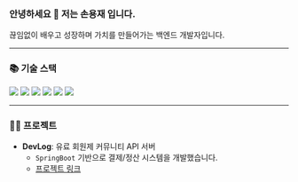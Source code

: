 ### 안녕하세요 👋 저는 손용재 입니다.

끊임없이 배우고 성장하며 가치를 만들어가는 백엔드 개발자입니다.

---

### 📚 기술 스택

<p>
  <img src="https://img.shields.io/badge/Java-007396?style=for-the-badge&logo=Java&logoColor=white">
  <img src="https://img.shields.io/badge/SpringBoot-6DB33F?style=for-the-badge&logo=Spring-Boot&logoColor=white">
  <img src="https://img.shields.io/badge/MySQL-4479A1?style=for-the-badge&logo=MySQL&logoColor=white">
  <img src="https://img.shields.io/badge/AWS-232F3E?style=for-the-badge&logo=Amazon-AWS&logoColor=white">
  <img src="https://img.shields.io/badge/Docker-2496ED?style=for-the-badge&logo=Docker&logoColor=white">
  <img src="https://img.shields.io/badge/Linux-FCC624?style=for-the-badge&logo=Linux&logoColor=black">
</p>

---

### 👨‍💻 프로젝트

* **DevLog**: 유료 회원제 커뮤니티 API 서버
  - `SpringBoot` 기반으로 결제/정산 시스템을 개발했습니다.
  - [프로젝트 링크](https://github.com/HaelongIT/DevLog)
